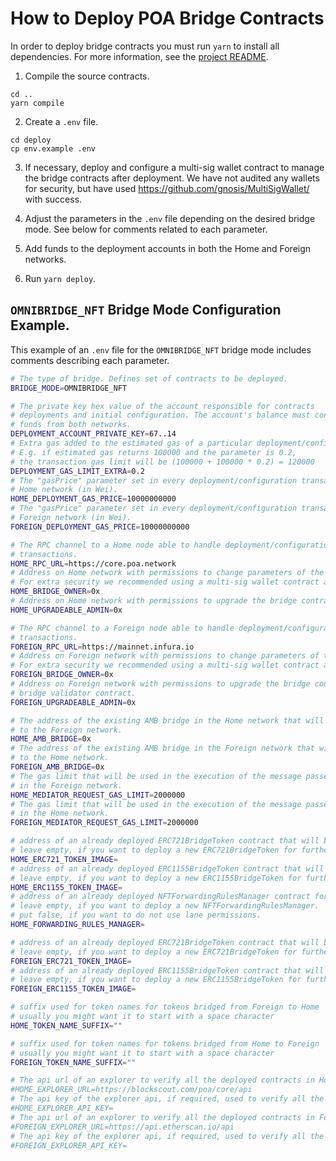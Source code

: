 # How to Deploy POA Bridge Contracts

In order to deploy bridge contracts you must run `yarn` to install all dependencies. For more information, see the [project README](../README.md).

1. Compile the source contracts.
```
cd ..
yarn compile
```

2. Create a `.env` file.
```
cd deploy
cp env.example .env
```

3. If necessary, deploy and configure a multi-sig wallet contract to manage the bridge contracts after deployment. We have not audited any wallets for security, but have used https://github.com/gnosis/MultiSigWallet/ with success.

4. Adjust the parameters in the `.env` file depending on the desired bridge mode. See below for comments related to each parameter.

5. Add funds to the deployment accounts in both the Home and Foreign networks.

6. Run `yarn deploy`.

## `OMNIBRIDGE_NFT` Bridge Mode Configuration Example.

This example of an `.env` file for the `OMNIBRIDGE_NFT` bridge mode includes comments describing each parameter.

```bash
# The type of bridge. Defines set of contracts to be deployed.
BRIDGE_MODE=OMNIBRIDGE_NFT

# The private key hex value of the account responsible for contracts
# deployments and initial configuration. The account's balance must contain
# funds from both networks.
DEPLOYMENT_ACCOUNT_PRIVATE_KEY=67..14
# Extra gas added to the estimated gas of a particular deployment/configuration transaction
# E.g. if estimated gas returns 100000 and the parameter is 0.2,
# the transaction gas limit will be (100000 + 100000 * 0.2) = 120000
DEPLOYMENT_GAS_LIMIT_EXTRA=0.2
# The "gasPrice" parameter set in every deployment/configuration transaction on
# Home network (in Wei).
HOME_DEPLOYMENT_GAS_PRICE=10000000000
# The "gasPrice" parameter set in every deployment/configuration transaction on
# Foreign network (in Wei).
FOREIGN_DEPLOYMENT_GAS_PRICE=10000000000

# The RPC channel to a Home node able to handle deployment/configuration
# transactions.
HOME_RPC_URL=https://core.poa.network
# Address on Home network with permissions to change parameters of the bridge contract.
# For extra security we recommended using a multi-sig wallet contract address here.
HOME_BRIDGE_OWNER=0x
# Address on Home network with permissions to upgrade the bridge contract
HOME_UPGRADEABLE_ADMIN=0x

# The RPC channel to a Foreign node able to handle deployment/configuration
# transactions.
FOREIGN_RPC_URL=https://mainnet.infura.io
# Address on Foreign network with permissions to change parameters of the bridge contract.
# For extra security we recommended using a multi-sig wallet contract address here.
FOREIGN_BRIDGE_OWNER=0x
# Address on Foreign network with permissions to upgrade the bridge contract and the
# bridge validator contract.
FOREIGN_UPGRADEABLE_ADMIN=0x

# The address of the existing AMB bridge in the Home network that will be used to pass messages
# to the Foreign network.
HOME_AMB_BRIDGE=0x
# The address of the existing AMB bridge in the Foreign network that will be used to pass messages
# to the Home network.
FOREIGN_AMB_BRIDGE=0x
# The gas limit that will be used in the execution of the message passed to the mediator contract
# in the Foreign network.
HOME_MEDIATOR_REQUEST_GAS_LIMIT=2000000
# The gas limit that will be used in the execution of the message passed to the mediator contract
# in the Home network.
FOREIGN_MEDIATOR_REQUEST_GAS_LIMIT=2000000

# address of an already deployed ERC721BridgeToken contract that will be used as an implementation for all bridged tokens on the Home side
# leave empty, if you want to deploy a new ERC721BridgeToken for further usage
HOME_ERC721_TOKEN_IMAGE=
# address of an already deployed ERC1155BridgeToken contract that will be used as an implementation for all bridged tokens on the Home side
# leave empty, if you want to deploy a new ERC1155BridgeToken for further usage
HOME_ERC1155_TOKEN_IMAGE=
# address of an already deployed NFTForwardingRulesManager contract for managing AMB lane permissions.
# leave empty, if you want to deploy a new NFTForwardingRulesManager.
# put false, if you want to do not use lane permissions.
HOME_FORWARDING_RULES_MANAGER=

# address of an already deployed ERC721BridgeToken contract that will be used as an implementation for all bridged tokens on the Foreign side
# leave empty, if you want to deploy a new ERC721BridgeToken for further usage
FOREIGN_ERC721_TOKEN_IMAGE=
# address of an already deployed ERC1155BridgeToken contract that will be used as an implementation for all bridged tokens on the Foreign side
# leave empty, if you want to deploy a new ERC1155BridgeToken for further usage
FOREIGN_ERC1155_TOKEN_IMAGE=

# suffix used for token names for tokens bridged from Foreign to Home
# usually you might want it to start with a space character
HOME_TOKEN_NAME_SUFFIX=""

# suffix used for token names for tokens bridged from Home to Foreign
# usually you might want it to start with a space character
FOREIGN_TOKEN_NAME_SUFFIX=""

# The api url of an explorer to verify all the deployed contracts in Home network. Supported explorers: Blockscout, etherscan
#HOME_EXPLORER_URL=https://blockscout.com/poa/core/api
# The api key of the explorer api, if required, used to verify all the deployed contracts in Home network.
#HOME_EXPLORER_API_KEY=
# The api url of an explorer to verify all the deployed contracts in Foreign network. Supported explorers: Blockscout, etherscan
#FOREIGN_EXPLORER_URL=https://api.etherscan.io/api
# The api key of the explorer api, if required, used to verify all the deployed contracts in Foreign network.
#FOREIGN_EXPLORER_API_KEY=
```
